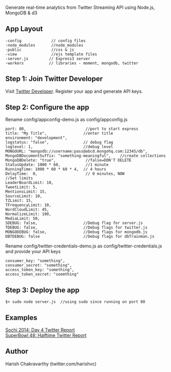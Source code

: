 Generate real-time analytics from Twitter Streaming API using Node.js, MongoDB  & d3

## App Layout
````
-config             // config files
-node_modules       //node_modules
-public             //css & js
-view               //ejs template files
-server.js         // Express3 server
-workers           // libraries - moment, mongodb, twitter
````

## Step 1: Join Twitter Developer
Visit <a href="http://dev.twitter.com">Twitter Developer</a>. Register your app and generate API keys.


## Step 2: Configure the app
Rename config/appconfig-demo.js as config/appconfig.js
```
port: 80,                          //port to start express
title: "My Title",                //enter title
environment: "development",
logstatus: "false",               // debug flag
loglevel: 1,                      //debug level
MONGOURL: "mongodb://username:pass@abcd.mongohq.com:12345/db",      
MongoDBDocumentSuffix: "something-meaningful",    //create collections
MongoDBDelete: "true",             //false=DON'T DELETE
StatusUpdate: 1000 * 60,           //1 minute
RunningTime: 1000 * 60 * 60 * 4,  // 4 hours
DelayTime:  0,                     // 0 minutes, NOW
//Set limits
LeaderBoardLimit: 10,               
TweetLimit: 5,
MentionsLimit: 15,
SourceLimit: 10, 
TZLimit: 15,
TFrequencyLimit: 10,
WordCloudLimit: 45,
NormalizeLimit: 100,
MediaLimit: 50,
SDEBUG: false,                    //Debug flag for server.js                       
TDEBUG: false,                    //Debug flags for twitter.js
MONGODEBUG: false,                //Debug flags for mongodb.js
DBTDEBUG: false                   //Debug flags for dbTrainman.js
````
Rename config/twitter-credentials-demo.js as config/twitter-credentials.js and provide your API keys
````
consumer_key: "something",
consumer_secret: "something",
access_token_key: "something",
access_token_secret: "soemthing"
````

## Step 3: Deploy the app
````
$> sudo node server.js  //using sudo since running on port 80
````

## Examples
<a href="http://harishvc.com/2014/02/10/sochi2014-day4/">Sochi 2014: Day 4 Twitter Report</a>
<br/>
<a href="http://harishvc.com/2014/02/02/sb48/">SuperBowl 48: Halftime Twitter Report</a>


## Author 
Harish Chakravarthy (twitter.com/harishvc)


